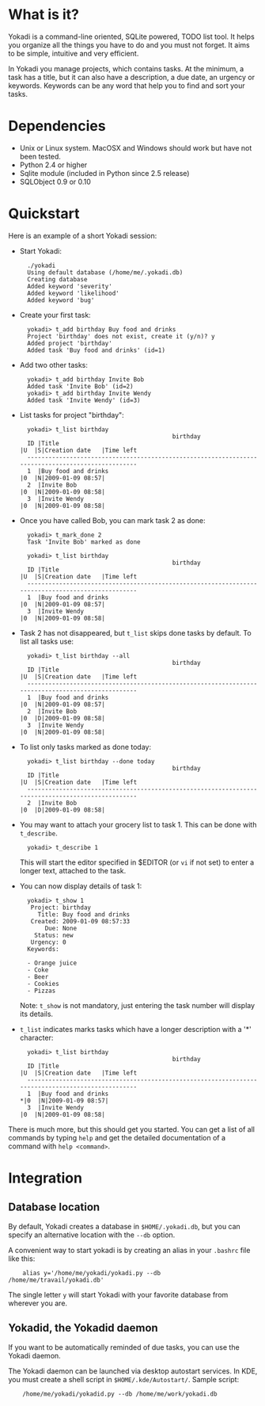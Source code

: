 # What is it?

Yokadi is a command-line oriented, SQLite powered, TODO list tool.  It helps
you organize all the things you have to do and you must not forget. It aims to
be simple, intuitive and very efficient.

In Yokadi you manage projects, which contains tasks. At the minimum, a task has
a title, but it can also have a description, a due date, an urgency or
keywords. Keywords can be any word that help you to find and sort your tasks.

# Dependencies

- Unix or Linux system. MacOSX and Windows should work but have not been tested.
- Python 2.4 or higher
- Sqlite module (included in Python since 2.5 release)
- SQLObject 0.9 or 0.10

# Quickstart

Here is an example of a short Yokadi session:

- Start Yokadi:

        ./yokadi
        Using default database (/home/me/.yokadi.db)
        Creating database
        Added keyword 'severity'
        Added keyword 'likelihood'
        Added keyword 'bug'

- Create your first task:

        yokadi> t_add birthday Buy food and drinks
        Project 'birthday' does not exist, create it (y/n)? y
        Added project 'birthday'
        Added task 'Buy food and drinks' (id=1)

- Add two other tasks:

        yokadi> t_add birthday Invite Bob
        Added task 'Invite Bob' (id=2)
        yokadi> t_add birthday Invite Wendy
        Added task 'Invite Wendy' (id=3)

- List tasks for project "birthday":

        yokadi> t_list birthday
                                                 birthday
        ID |Title                                                       |U  |S|Creation date   |Time left
        --------------------------------------------------------------------------------------------------
        1  |Buy food and drinks                                         |0  |N|2009-01-09 08:57|
        2  |Invite Bob                                                  |0  |N|2009-01-09 08:58|
        3  |Invite Wendy                                                |0  |N|2009-01-09 08:58|

- Once you have called Bob, you can mark task 2 as done:

        yokadi> t_mark_done 2
        Task 'Invite Bob' marked as done

        yokadi> t_list birthday
                                                 birthday
        ID |Title                                                       |U  |S|Creation date   |Time left
        --------------------------------------------------------------------------------------------------
        1  |Buy food and drinks                                         |0  |N|2009-01-09 08:57|
        3  |Invite Wendy                                                |0  |N|2009-01-09 08:58|

- Task 2 has not disappeared, but `t_list` skips done tasks by default. To list all tasks use:

        yokadi> t_list birthday --all
                                                 birthday
        ID |Title                                                       |U  |S|Creation date   |Time left
        --------------------------------------------------------------------------------------------------
        1  |Buy food and drinks                                         |0  |N|2009-01-09 08:57|
        2  |Invite Bob                                                  |0  |D|2009-01-09 08:58|
        3  |Invite Wendy                                                |0  |N|2009-01-09 08:58|

- To list only tasks marked as done today:

        yokadi> t_list birthday --done today
                                                 birthday
        ID |Title                                                       |U  |S|Creation date   |Time left
        --------------------------------------------------------------------------------------------------
        2  |Invite Bob                                                  |0  |D|2009-01-09 08:58|

- You may want to attach your grocery list to task 1. This can be done with `t_describe`.

        yokadi> t_describe 1

  This will start the editor specified in $EDITOR (or `vi` if not set) to enter a longer text, attached to the task.

- You can now display details of task 1:

        yokadi> t_show 1
         Project: birthday
           Title: Buy food and drinks
         Created: 2009-01-09 08:57:33
             Due: None
          Status: new
         Urgency: 0
        Keywords:

        - Orange juice
        - Coke
        - Beer
        - Cookies
        - Pizzas

  Note: `t_show` is not mandatory, just entering the task number will display its details.

- `t_list` indicates marks tasks which have a longer description with a '*' character:

        yokadi> t_list birthday
                                                 birthday
        ID |Title                                                       |U  |S|Creation date   |Time left
        --------------------------------------------------------------------------------------------------
        1  |Buy food and drinks                                        *|0  |N|2009-01-09 08:57|
        3  |Invite Wendy                                                |0  |N|2009-01-09 08:58|

There is much more, but this should get you started. You can get a list of all
commands by typing `help` and get the detailed documentation of a command with
`help <command>`.


# Integration

## Database location

By default, Yokadi creates a database in `$HOME/.yokadi.db`, but you can
specify an alternative location with the `--db` option.

A convenient way to start yokadi is by creating an alias in your `.bashrc` file like this:

        alias y='/home/me/yokadi/yokadi.py --db /home/me/travail/yokadi.db'

The single letter `y` will start Yokadi with your favorite database from wherever you are.

## Yokadid, the Yokadid daemon

If you want to be automatically reminded of due tasks, you can use the Yokadi
daemon.

The Yokadi daemon can be launched via desktop autostart services. In KDE, you
must create a shell script in `$HOME/.kde/Autostart/`. Sample script:

        /home/me/yokadi/yokadid.py --db /home/me/work/yokadi.db

<!-- vim: set ts=4 sw=4 et: -->
